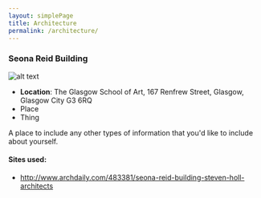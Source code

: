 ```yaml
---
layout: simplePage
title: Architecture
permalink: /architecture/
---
```


### Seona Reid Building

![alt text](http://www.archilovers.com/projects/119042/gallery?914729)

- **Location**: The Glasgow School of Art, 167 Renfrew Street, Glasgow, Glasgow City G3 6RQ
- Place
- Thing

A place to include any other types of information that you'd like to include about yourself.

#### Sites used: ####

- http://www.archdaily.com/483381/seona-reid-building-steven-holl-architects